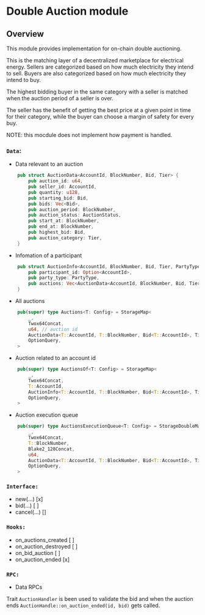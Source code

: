 # Double Auction module

## Overview

This module provides implementation for on-chain double auctioning.

This is the matching layer of a decentralized marketplace for electrical energy.
Sellers are categorized based on how much electricity they intend to sell.
Buyers are also categorized based on how much electricity they intend to buy.

The highest bidding buyer in the same category with a seller is matched
when the auction period of a seller is over.

The seller has the benefit of getting the best price at a given point in time for their category,
while the buyer can choose a margin of safety for every buy.

NOTE: this mocdule does not implement how payment is handled.

### `Data`:  

- Data relevant to an auction
```rust
    pub struct AuctionData<AccountId, BlockNumber, Bid, Tier> {
        pub auction_id: u64,
        pub seller_id: AccountId,
        pub quantity: u128,
        pub starting_bid: Bid,
        pub bids: Vec<Bid>,
        pub auction_period: BlockNumber,
        pub auction_status: AuctionStatus,
        pub start_at: BlockNumber,
        pub end_at: BlockNumber,
        pub highest_bid: Bid,
        pub auction_category: Tier,
    }
```

- Infomation of a participant
```rust
    pub struct AuctionInfo<AccountId, BlockNumber, Bid, Tier, PartyType> {
        pub participant_id: Option<AccountId>,
        pub party_type: PartyType,
        pub auctions: Vec<AuctionData<AccountId, BlockNumber, Bid, Tier>>, // Maximum length of 5
    }
```

- All auctions
```rust
    pub(super) type Auctions<T: Config> = StorageMap<
        _,
        Twox64Concat,
        u64, // auction id
        AuctionData<T::AccountId, T::BlockNumber, Bid<T::AccountId>, Tier>,
        OptionQuery,
    >
```

- Auction related to an account id 
```rust
    pub(super) type AuctionsOf<T: Config> = StorageMap<
        _,
        Twox64Concat,
        T::AccountId,
        AuctionInfo<T::AccountId, T::BlockNumber, Bid<T::AccountId>, Tier, PartyType>,
        OptionQuery,
    >
```

- Auction execution queue
```rust
    pub(super) type AuctionsExecutionQueue<T: Config> = StorageDoubleMap<
        _,
        Twox64Concat,
        T::BlockNumber,
        Blake2_128Concat,
        u64,
        AuctionData<T::AccountId, T::BlockNumber, Bid<T::AccountId>, Tier>,
        OptionQuery,
    >
```

### `Interface:`
- new(...) [x]
- bid(...) [ ]
- cancel(...) []

### `Hooks:`
- on_auctions_created [ ]
- on_auction_destroyed [ ]
- on_bid_auction   [ ]
- on_auction_ended [x]

### `RPC:` 
- Data RPCs


Trait `AuctionHandler` is been used to validate the bid and when the auction ends `AuctionHandle::on_auction_ended(id, bid)` gets called.
